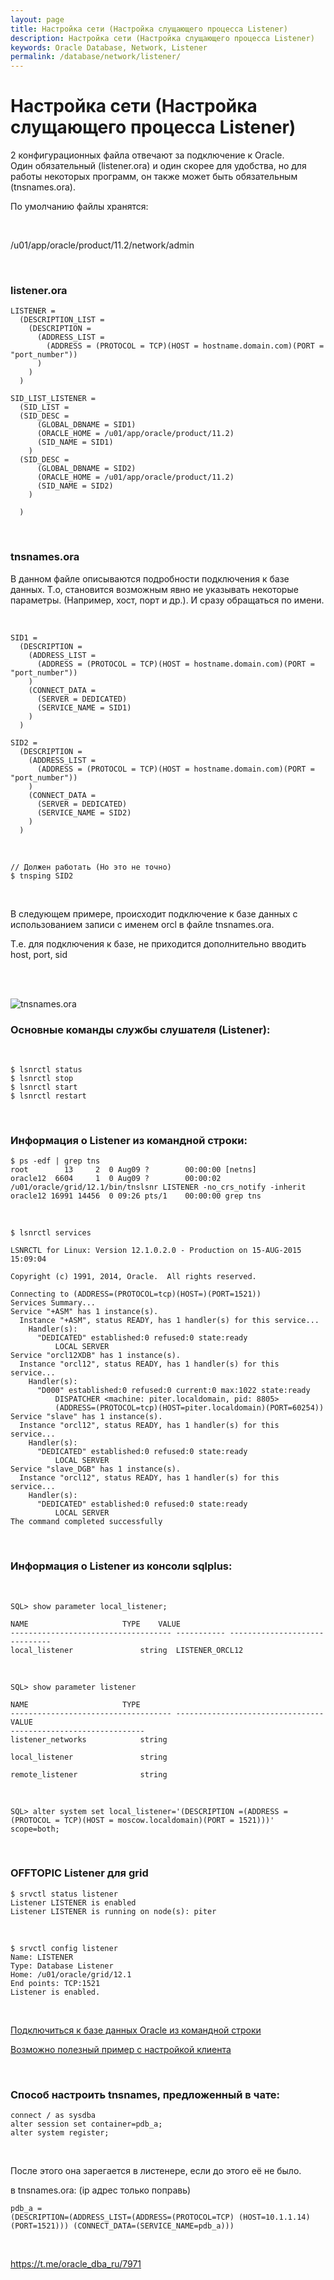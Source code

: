 ```yaml
---
layout: page
title: Настройка сети (Настройка слущающего процесса Listener)
description: Настройка сети (Настройка слущающего процесса Listener)
keywords: Oracle Database, Network, Listener
permalink: /database/network/listener/
---
```


# Настройка сети (Настройка слущающего процесса Listener)

2 конфигурационных файла отвечают за подключение к Oracle.<br/>
Один обязательный (listener.ora) и один скорее для удобства, но для работы некоторых программ, он также может быть обязательным
(tnsnames.ora).<br/>

По умолчанию файлы хранятся:

<br/>

/u01/app/oracle/product/11.2/network/admin

<br/>

### listener.ora

```
LISTENER =
  (DESCRIPTION_LIST =
    (DESCRIPTION =
      (ADDRESS_LIST =
        (ADDRESS = (PROTOCOL = TCP)(HOST = hostname.domain.com)(PORT = "port_number"))
      )
    )
  )

SID_LIST_LISTENER =
  (SID_LIST =
  (SID_DESC =
      (GLOBAL_DBNAME = SID1)
      (ORACLE_HOME = /u01/app/oracle/product/11.2)
      (SID_NAME = SID1)
    )
  (SID_DESC =
      (GLOBAL_DBNAME = SID2)
      (ORACLE_HOME = /u01/app/oracle/product/11.2)
      (SID_NAME = SID2)
    )

  )
```

<br/>

### tnsnames.ora

В данном файле описываются подробности подключения к базе данных. Т.о, становится возможным явно не указывать некоторые параметры. (Например, хост, порт и др.).
И сразу обращаться по имени.

<br/>

```
SID1 =
  (DESCRIPTION =
    (ADDRESS_LIST =
      (ADDRESS = (PROTOCOL = TCP)(HOST = hostname.domain.com)(PORT = "port_number"))
    )
    (CONNECT_DATA =
      (SERVER = DEDICATED)
      (SERVICE_NAME = SID1)
    )
  )

SID2 =
  (DESCRIPTION =
    (ADDRESS_LIST =
      (ADDRESS = (PROTOCOL = TCP)(HOST = hostname.domain.com)(PORT = "port_number"))
    )
    (CONNECT_DATA =
      (SERVER = DEDICATED)
      (SERVICE_NAME = SID2)
    )
  )
```

<br/>

    // Должен работать (Но это не точно)
    $ tnsping SID2

<br/>

В следующем примере, происходит подключение к базе данных с использованием записи с именем orcl в файле tnsnames.ora.

Т.е. для подключения к базе, не приходится дополнительно вводить host, port, sid

<br/><br/>

<img src="https://img.oracledba.net/odba/oracleInstallation/_Windows/Oracle_Database_10g_Release_2_Installation/Oracle_Database_10g_Release_2_Installation_114.png" border="0" alt="tnsnames.ora">

<br/>

### Основные команды службы слушателя (Listener):

<br/>

```
$ lsnrctl status
$ lsnrctl stop
$ lsnrctl start
$ lsnrctl restart
```

<br/>

### Информация о Listener из командной строки:

```
$ ps -edf | grep tns
root        13     2  0 Aug09 ?        00:00:00 [netns]
oracle12  6604     1  0 Aug09 ?        00:00:02 /u01/oracle/grid/12.1/bin/tnslsnr LISTENER -no_crs_notify -inherit
oracle12 16991 14456  0 09:26 pts/1    00:00:00 grep tns
```

<br/>

```
$ lsnrctl services

LSNRCTL for Linux: Version 12.1.0.2.0 - Production on 15-AUG-2015 15:09:04

Copyright (c) 1991, 2014, Oracle.  All rights reserved.

Connecting to (ADDRESS=(PROTOCOL=tcp)(HOST=)(PORT=1521))
Services Summary...
Service "+ASM" has 1 instance(s).
  Instance "+ASM", status READY, has 1 handler(s) for this service...
    Handler(s):
      "DEDICATED" established:0 refused:0 state:ready
          LOCAL SERVER
Service "orcl12XDB" has 1 instance(s).
  Instance "orcl12", status READY, has 1 handler(s) for this service...
    Handler(s):
      "D000" established:0 refused:0 current:0 max:1022 state:ready
          DISPATCHER <machine: piter.localdomain, pid: 8805>
          (ADDRESS=(PROTOCOL=tcp)(HOST=piter.localdomain)(PORT=60254))
Service "slave" has 1 instance(s).
  Instance "orcl12", status READY, has 1 handler(s) for this service...
    Handler(s):
      "DEDICATED" established:0 refused:0 state:ready
          LOCAL SERVER
Service "slave_DGB" has 1 instance(s).
  Instance "orcl12", status READY, has 1 handler(s) for this service...
    Handler(s):
      "DEDICATED" established:0 refused:0 state:ready
          LOCAL SERVER
The command completed successfully
```

<br/>

### Информация о Listener из консоли sqlplus:

<br/>

```
SQL> show parameter local_listener;

NAME				     TYPE	 VALUE
------------------------------------ ----------- ------------------------------
local_listener			     string	 LISTENER_ORCL12
```

<br/>

```
SQL> show parameter listener

NAME				     TYPE
------------------------------------ ---------------------------------
VALUE
------------------------------
listener_networks		     string

local_listener			     string

remote_listener 		     string
```

<br/>

```
SQL> alter system set local_listener='(DESCRIPTION =(ADDRESS = (PROTOCOL = TCP)(HOST = moscow.localdomain)(PORT = 1521)))' scope=both;
```

 <br/>

### OFFTOPIC Listener для grid

```
$ srvctl status listener
Listener LISTENER is enabled
Listener LISTENER is running on node(s): piter
```

 <br/>

```
$ srvctl config listener
Name: LISTENER
Type: Database Listener
Home: /u01/oracle/grid/12.1
End points: TCP:1521
Listener is enabled.
```

<br/>

[Подключиться к базе данных Oracle из командной строки](https://odba.ru/showthread.php?t=66)

[Возможно полезный пример с настройкой клиента](https://odba.ru/showthread.php?t=294&page=2)

<br/>

### Способ настроить tnsnames, предложенный в чате:

```
connect / as sysdba
alter session set container=pdb_a;
alter system register;
```

<br/>

После этого она зарегается в листенере, если до этого её не было.

в tnsnames.ora: (ip адрес только поправь)

```
pdb_a =
(DESCRIPTION=(ADDRESS_LIST=(ADDRESS=(PROTOCOL=TCP) (HOST=10.1.1.14) (PORT=1521))) (CONNECT_DATA=(SERVICE_NAME=pdb_a)))
```

<br/>

https://t.me/oracle_dba_ru/7971
